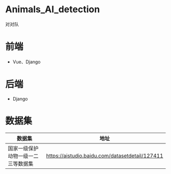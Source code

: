 # Animals_AI_detection
对对队

# 前端
- Vue、Django

# 后端
- Django

# 数据集
|数据集|地址|
|---|---|
|国家一级保护动物一级一二三等数据集|https://aistudio.baidu.com/datasetdetail/127411|